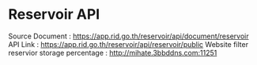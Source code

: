 # Reservoir API
Source Document : <a>https://app.rid.go.th/reservoir/api/document/reservoir</a>
API Link : <a>https://app.rid.go.th/reservoir/api/reservoir/public</a>
Website filter reservior storage percentage : <a>http://mihate.3bbddns.com:11251</a>